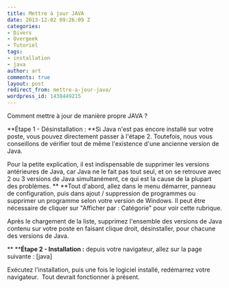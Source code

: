 ```yaml
---
title: Mettre à jour JAVA
date: 2013-12-02 09:26:09 Z
categories:
- Divers
- Overgeek
- Tutoriel
tags:
- installation
- java
author: art
comments: true
layout: post
redirect_from: mettre-a-jour-java/
wordpress_id: 1438449215
---
```


Comment mettre à jour de manière propre JAVA ?

**Étape 1 - Désinstallation :
**Si Java n'est pas encore installé sur votre poste, vous pouvez directement passer à l'étape 2. Toutefois, nous vous conseillons de vérifier tout de même l'existence d'une ancienne version de Java.

Pour la petite explication, il est indispensable de supprimer les versions antérieures de Java, car Java ne le fait pas tout seul, et on se retrouve avec 2 ou 3 versions de Java simultanément, ce qui est la cause de la plupart des problèmes.
**
**Tout d'abord, allez dans le menu démarrer, panneau de configuration, puis dans ajout / suppression de programmes ou supprimer un programme selon votre version de Windows. Il peut être nécessaire de cliquer sur "Afficher par : Catégorie" pour voir cette rubrique.

Après le chargement de la liste, supprimez l'ensemble des versions de Java contenu sur votre poste en faisant clique droit, désinstaller, pour chacune des versions de Java.

**
****Étape 2 - Installation :**
depuis votre navigateur, allez sur la page suivante :
[java]

Exécutez l'installation, puis une fois le logiciel installé, redémarrez votre navigateur.  Tout devrait fonctionner à présent.
